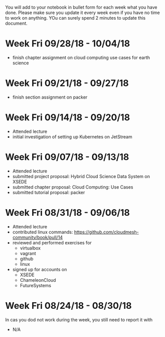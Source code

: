 You will add to your notebook in bullet form for each week what you have done. Please make sure you update it every week even if you have no time to work on anything. YOu can surely spend 2 minutes to update this document.

# Week Fri 09/28/18 - 10/04/18

* finish chapter assignment on cloud computing use cases for earth science

# Week Fri 09/21/18 - 09/27/18

* finish section assignment on packer

# Week Fri 09/14/18 - 09/20/18

* Attended lecture
* initial investigation of setting up Kubernetes on JetStream

# Week Fri 09/07/18 - 09/13/18

* Attended lecture
* submitted project proposal: Hybrid Cloud Science Data System on XSEDE
* submitted chapter proposal: Cloud Computing: Use Cases
* submitted tutorial proposal: packer

# Week Fri 08/31/18 - 09/06/18

* Attended lecture
* contributed linux commands:  https://github.com/cloudmesh-community/book/pull/14
* reviewed and performed exercises for
  * virtualbox
  * vagrant
  * github
  * linux
* signed up for accounts on
  * XSEDE
  * ChameleonCloud
  * FutureSystems

# Week Fri 08/24/18 - 08/30/18

In cas you dod not work during the week, you still need to report it with 

* N/A
